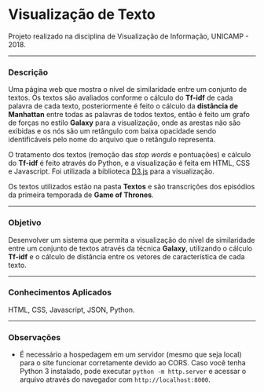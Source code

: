 # Visualização de Texto
Projeto realizado na disciplina de Visualização de Informação, UNICAMP - 2018.

***
### Descrição
Uma página web que mostra o nível de similaridade entre um conjunto de textos. Os textos são avaliados conforme o cálculo do **Tf-idf** de cada palavra de cada texto, posteriormente é feito o cálculo da **distância de Manhattan** entre todas as palavras de todos textos, então é feito um grafo de forças no estilo **Galaxy** para a visualização, onde as arestas não são exibidas e os nós são um retângulo com baixa opacidade sendo identificáveis pelo nome do arquivo que o retângulo representa.

O tratamento dos textos (remoção das _stop words_ e pontuações) e cálculo do **Tf-idf** é feito através do Python, e a visualização é feita em HTML, CSS e Javascript. Foi utilizada a biblioteca [D3.js](https://d3js.org/) para a visualização.

Os textos utilizados estão na pasta **Textos** e são transcrições dos episódios da primeira temporada de **Game of Thrones**.

***
### Objetivo
Desenvolver um sistema que permita a visualização do nível de similaridade entre um conjunto de textos através da técnica **Galaxy**, utilizando o cálculo **Tf-idf** e o cálculo de distância entre os vetores de característica de cada texto.

***
### Conhecimentos Aplicados
HTML, CSS, Javascript, JSON, Python.

***
### Observações
* É necessário a hospedagem em um servidor (mesmo que seja local) para o site funcionar corretamente devido ao CORS. Caso você tenha Python 3 instalado, pode executar `python -m http.server` e acessar o arquivo através do navegador com `http://localhost:8000`.
